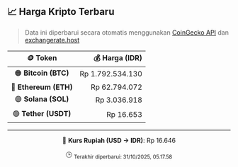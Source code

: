 

<!-- HARGA_KRIPTO -->
## 📈 Harga Kripto Terbaru

> Data ini diperbarui secara otomatis menggunakan [CoinGecko API](https://www.coingecko.com/) dan [exchangerate.host](https://exchangerate.host/)

<div align="center">

| 🪙 Token | 💰 Harga (IDR) |
|:------:|---------------:|
| 🟠 **Bitcoin (BTC)**   | Rp 1.792.534.130 |
| 🔵 **Ethereum (ETH)**  | Rp 62.794.072 |
| 🟣 **Solana (SOL)**    | Rp 3.036.918 |
| 🟢 **Tether (USDT)**   | Rp 16.653 |

---

💱 **Kurs Rupiah (USD → IDR)**: Rp 16.646

🕒 <sub>Terakhir diperbarui: 31/10/2025, 05.17.58</sub>

</div>
<!-- /HARGA_KRIPTO -->